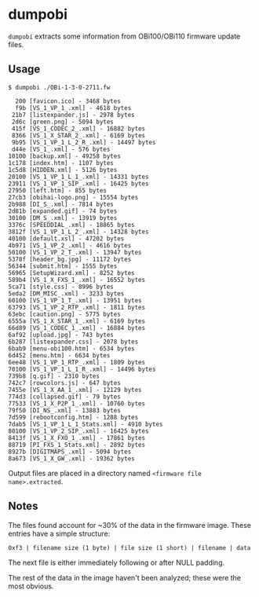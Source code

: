 dumpobi
=======

`dumpobi` extracts some information from OBi100/OBi110 firmware
update files.

Usage
-----

    $ dumpobi ./OBi-1-3-0-2711.fw

      200 [favicon.ico] - 3468 bytes
      f9b [VS_1_VP_1_.xml] - 4618 bytes
     21b7 [listexpander.js] - 2978 bytes
     2d6c [green.png] - 5094 bytes
     415f [VS_1_CODEC_2_.xml] - 16882 bytes
     8366 [VS_1_X_STAR_2_.xml] - 6169 bytes
     9b95 [VS_1_VP_1_L_2_R_.xml] - 14497 bytes
     d44e [VS_1_.xml] - 576 bytes
    10100 [backup.xml] - 49258 bytes
    1c178 [index.htm] - 1107 bytes
    1c5d8 [HIDDEN.xml] - 5126 bytes
    20100 [VS_1_VP_1_L_1_.xml] - 14331 bytes
    23911 [VS_1_VP_1_SIP_.xml] - 16425 bytes
    27950 [left.htm] - 855 bytes
    27cb3 [obihai-logo.png] - 15554 bytes
    2b988 [DI_S_.xml] - 7814 bytes
    2d81b [expanded.gif] - 74 bytes
    30100 [DM_S_.xml] - 13919 bytes
    3376c [SPEEDDIAL_.xml] - 18865 bytes
    3812f [VS_1_VP_1_L_2_.xml] - 14328 bytes
    40100 [default.xsl] - 47202 bytes
    4b971 [VS_1_VP_2_.xml] - 4616 bytes
    50100 [VS_1_VP_2_T_.xml] - 13947 bytes
    5378f [header_bg.jpg] - 11172 bytes
    56344 [submit.htm] - 1555 bytes
    56965 [SetupWizard.xml] - 8252 bytes
    589b4 [VS_1_X_FXS_1_.xml] - 16552 bytes
    5ca71 [style.css] - 8996 bytes
    5eda2 [DM_MISC_.xml] - 3233 bytes
    60100 [VS_1_VP_1_T_.xml] - 13951 bytes
    63793 [VS_1_VP_2_RTP_.xml] - 1811 bytes
    63ebc [caution.png] - 5775 bytes
    6555a [VS_1_X_STAR_1_.xml] - 6169 bytes
    66d89 [VS_1_CODEC_1_.xml] - 16884 bytes
    6af92 [upload.jpg] - 743 bytes
    6b287 [listexpander.css] - 2078 bytes
    6bab9 [menu-obi100.htm] - 6534 bytes
    6d452 [menu.htm] - 6634 bytes
    6ee48 [VS_1_VP_1_RTP_.xml] - 1809 bytes
    70100 [VS_1_VP_1_L_1_R_.xml] - 14496 bytes
    739b8 [q.gif] - 2310 bytes
    742c7 [rowcolors.js] - 647 bytes
    7455e [VS_1_X_AA_1_.xml] - 12129 bytes
    774d3 [collapsed.gif] - 79 bytes
    77533 [VS_1_X_P2P_1_.xml] - 10760 bytes
    79f50 [DI_NS_.xml] - 13883 bytes
    7d599 [rebootconfig.htm] - 1288 bytes
    7dab5 [VS_1_VP_1_L_1_Stats.xml] - 4910 bytes
    80100 [VS_1_VP_2_SIP_.xml] - 16425 bytes
    8413f [VS_1_X_FXO_1_.xml] - 17861 bytes
    88719 [PI_FXS_1_Stats.xml] - 2892 bytes
    8927b [DIGITMAPS_.xml] - 5094 bytes
    8a673 [VS_1_X_GW_.xml] - 19362 bytes 

Output files are placed in a directory named
`<firmware file name>.extracted`.

Notes
-----

The files found account for ~30% of the data in the firmware image.
These entries have a simple structure:

    0xf3 | filename size (1 byte) | file size (1 short) | filename | data
    
The next file is either immediately following or after NULL padding.

The rest of the data in the image haven't been analyzed; these were
the most obvious.